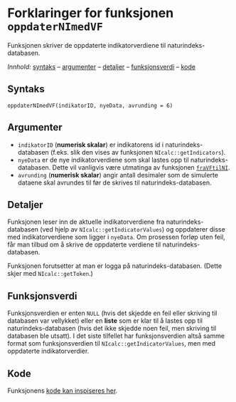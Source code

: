# Forklaringer for funksjonen `oppdaterNImedVF`

Funksjonen skriver de oppdaterte indikatorverdiene til naturindeks-databasen.

_Innhold:_ [syntaks](#syntaks) – [argumenter](#argumenter) – [detaljer](#detaljer) – [funksjonsverdi](#funksjonsverdi) – [kode](#kode)


## Syntaks

```{r}
oppdaterNImedVF(indikatorID, nyeData, avrunding = 6)
```


## Argumenter

* `indikatorID` (**numerisk skalar**) er indikatorens id i naturindeks-databasen (f.eks. slik den vises av funksjonen `NIcalc::getIndicators`).
* `nyeData` er de nye indikatorverdiene som skal lastes opp til naturindeks-databasen. Dette vil vanligvis være utmatinga av funksjonen [`fraVFtilNI`](fraVFtilNI.md).
* `avrunding` (**numerisk skalar**) angir antall desimaler som de simulerte dataene skal avrundes til før de skrives til naturindeks-databasen.


## Detaljer

Funksjonen leser inn de aktuelle indikatorverdiene fra naturindeks-databasen (ved hjelp av `NIcalc::getIndicatorValues`) og oppdaterer disse med indikatorverdiene som ligger i `nyeData`.
Om prosessen forløp uten feil, får man tilbud om å skrive de oppdaterte verdiene til naturindeks-databasen.

Funksjonen forutsetter at man er logga på naturindeks-databasen. (Dette skjer med `NIcalc::getToken`.)


## Funksjonsverdi

Funksjonsverdien er enten `NULL` (hvis det skjedde en feil eller skriving til databasen var vellykket) eller en **liste** som er klar til å lastes opp til naturindeks-databasen (hvis det ikke skjedde noen feil, men skriving til databasen ble utsatt).
I det siste tilfellet har funksjonsverdien altså samme format som funksjonsverdien til `NIcalc::getIndicatorValues`, men med oppdaterte indikatorverdier.


## Kode

Funksjonens [kode kan inspiseres her](../R/oppdaterNImedVF.R).

